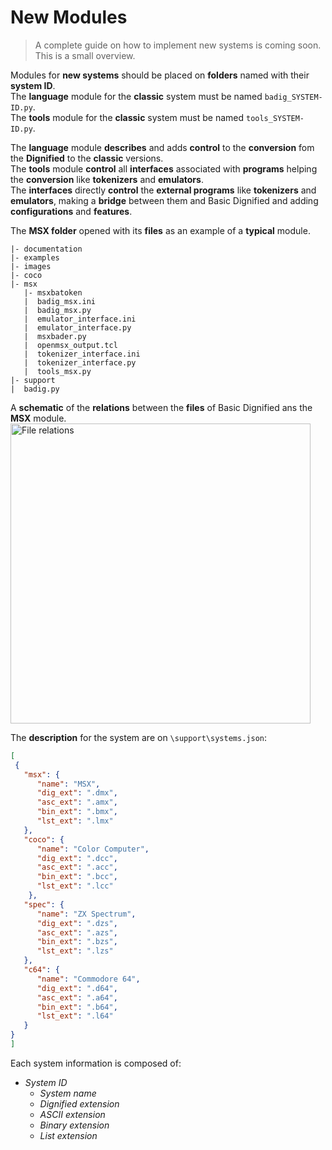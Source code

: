 # New Modules  

> A complete guide on how to implement new systems is coming soon.  
> This is a small overview.  
  
Modules for **new systems** should be placed on **folders** named with their **system ID**.  
The **language** module for the **classic** system must be named `badig_SYSTEM-ID.py`.  
The **tools** module for the **classic** system must be named `tools_SYSTEM-ID.py`.  

The **language** module **describes** and adds **control** to the **conversion** fom the **Dignified** to the **classic** versions.  
The **tools** module **control** all **interfaces** associated with **programs** helping the **conversion** like **tokenizers** and **emulators**.  
The **interfaces** directly **control** the **external programs** like **tokenizers** and **emulators**, making a **bridge** between them and Basic Dignified and adding **configurations** and **features**.  

The **MSX folder** opened with its **files** as an example of a **typical** module.

```  
|- documentation  
|- examples  
|- images  
|- coco  
|- msx  
   |- msxbatoken
   |  badig_msx.ini
   |  badig_msx.py
   |  emulator_interface.ini
   |  emulator_interface.py
   |  msxbader.py
   |  openmsx_output.tcl
   |  tokenizer_interface.ini
   |  tokenizer_interface.py
   |  tools_msx.py
|- support  
|  badig.py  
```  
  
A **schematic** of the **relations** between the **files** of Basic Dignified ans the **MSX** module.  
<img src="https://github.com/farique1/basic-dignified/blob/main/images/filerelationsmsx.png" alt="File relations" width="480">  
  
The **description** for the system are on `\support\systems.json`:  
  
```json  
[  
 {  
   "msx": {  
      "name": "MSX",  
      "dig_ext": ".dmx",  
      "asc_ext": ".amx",  
      "bin_ext": ".bmx",  
      "lst_ext": ".lmx"  
   },  
   "coco": {  
      "name": "Color Computer",  
      "dig_ext": ".dcc",  
      "asc_ext": ".acc",  
      "bin_ext": ".bcc",  
      "lst_ext": ".lcc"  
    },  
   "spec": {  
      "name": "ZX Spectrum",  
      "dig_ext": ".dzs",  
      "asc_ext": ".azs",  
      "bin_ext": ".bzs",  
      "lst_ext": ".lzs"  
   },  
   "c64": {  
      "name": "Commodore 64",  
      "dig_ext": ".d64",  
      "asc_ext": ".a64",  
      "bin_ext": ".b64",  
      "lst_ext": ".l64"  
   }  
}  
]  
```  
  
Each system information is composed of:  
- *System ID*  
  - *System name*  
  - *Dignified extension*  
  - *ASCII extension*  
  - *Binary extension*  
  - *List extension*  
  
<!-- 
Note:
Standardize `em_run` and `tk_tokenize` arguments when available so the build systems are compatible. -->